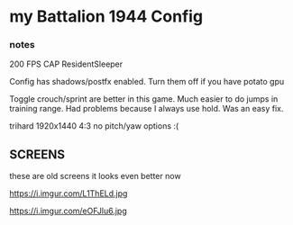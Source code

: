 # my Battalion 1944 Config

### notes

200 FPS CAP ResidentSleeper


Config has shadows/postfx enabled. Turn them off if you have potato gpu


Toggle crouch/sprint are better in this game. Much easier to do jumps in training range. Had problems because I always use hold. Was an easy fix.


trihard 1920x1440 4:3 no pitch/yaw options :(


## SCREENS
these are old screens it looks even better now

https://i.imgur.com/L1ThELd.jpg

https://i.imgur.com/eOFJlu6.jpg


